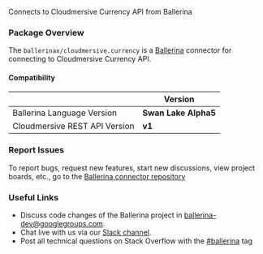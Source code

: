 Connects to Cloudmersive Currency API from Ballerina

### Package Overview

The `ballerinax/cloudmersive.currency` is a [Ballerina](https://ballerina.io/) connector for connecting to Cloudmersive Currency API.

#### Compatibility
|                               | Version               |
|-------------------------------|-----------------------|
| Ballerina Language Version    | **Swan Lake Alpha5**  |
| Cloudmersive REST API Version | **v1**                |

### Report Issues
To report bugs, request new features, start new discussions, view project boards, etc., go to the [Ballerina connector repository](https://github.com/ballerina-platform/ballerinax-openapi-connectors)
### Useful Links
- Discuss code changes of the Ballerina project in [ballerina-dev@googlegroups.com](mailto:ballerina-dev@googlegroups.com).
- Chat live with us via our [Slack channel](https://ballerina.io/community/slack/).
- Post all technical questions on Stack Overflow with the [#ballerina](https://stackoverflow.com/questions/tagged/ballerina) tag
